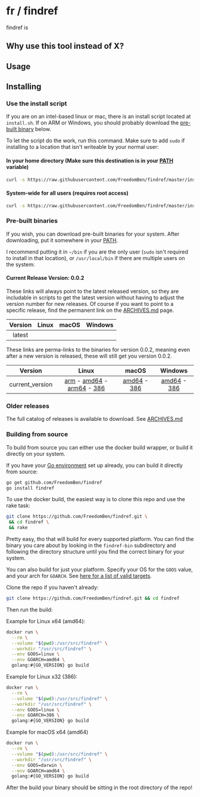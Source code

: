 # fr / findref



findref is

## Why use this tool instead of X?



## Usage



## Installing

### Use the install script

If you are on an intel-based linux or mac, there is an install script located at
`install.sh`.  If on ARM or Windows, you should probably download the
[pre-built binary](#pre-built-binaries) below.

To let the script do the work, run this command.  Make sure to add `sudo` if
installing to a location that isn't writeable by your normal user:

#### In your home directory (Make sure this destination is in your [PATH](http://www.linfo.org/path_env_var.html) variable)

```bash
curl -s https://raw.githubusercontent.com/FreedomBen/findref/master/install.sh | bash -s $HOME/bin
```

#### System-wide for all users (requires root access)
```bash
curl -s https://raw.githubusercontent.com/FreedomBen/findref/master/install.sh | sudo bash -s /usr/local/bin
```

### Pre-built binaries

If you wish, you can download pre-built binaries for your system.  After downloading,
put it somewhere in your [PATH](http://www.linfo.org/path_env_var.html).

I recommend putting it in `~/bin` if you are the only user (`sudo` isn't required
to install in that location), or `/usr/local/bin` if there are multiple users on the system:

#### Current Release Version: 0.0.2

These links will always point to the latest released version, so they are includable in
scripts to get the latest version without having to adjust the version number for new
releases.  Of course if you want to point to a specific release, find the permanent link
on the [ARCHIVES.md](ARCHIVES.md) page.

| Version | Linux | macOS | Windows |
|:-------:|:-----:|:-----:|:-------:|
| latest |  |  |  |

These links are perma-links to the binaries for version 0.0.2, meaning even after
a new version is released, these will still get you version 0.0.2.

| Version | Linux | macOS | Windows |
|:-------:|:-----:|:-----:|:-------:|
| current_version | [arm](https://raw.githubusercontent.com/FreedomBen/findref-bin/master/current_version/linux/arm/findref) - [amd64](https://raw.githubusercontent.com/FreedomBen/findref-bin/master/current_version/linux/amd64/findref) - [arm64](https://raw.githubusercontent.com/FreedomBen/findref-bin/master/current_version/linux/arm64/findref) - [386](https://raw.githubusercontent.com/FreedomBen/findref-bin/master/current_version/linux/386/findref) | [amd64](https://raw.githubusercontent.com/FreedomBen/findref-bin/master/current_version/darwin/amd64/findref) - [386](https://raw.githubusercontent.com/FreedomBen/findref-bin/master/current_version/darwin/386/findref) | [amd64](https://raw.githubusercontent.com/FreedomBen/findref-bin/master/current_version/windows/amd64/findref.exe) - [386](https://raw.githubusercontent.com/FreedomBen/findref-bin/master/current_version/windows/386/findref.exe) |

### Older releases

The full catalog of releases is available to download.  See [ARCHIVES.md](ARCHIVES.md)

### Building from source

To build from source you can either use the docker build wrapper, or build it directly on your system.

If you have your [Go environment](https://golang.org/doc/install) set up
already, you can build it directly from source:

```bash
go get github.com/FreedomBen/findref
go install findref
```

To use the docker build, the easiest way is to clone this repo and use the rake task:

```bash
git clone https://github.com/FreedomBen/findref.git \
 && cd findref \
 && rake
```

Pretty easy, tho that will build for every supported platform.  You can find the binary you
care about by looking in the `findref-bin` subdirectory and following the directory structure
until you find the correct binary for your system.

You can also build for just
your platform.  Specify your OS for the `GOOS` value, and your arch for `GOARCH`.  See [here
for a list of valid targets](https://stackoverflow.com/a/30068222/2062384).

Clone the repo if you haven't already:

```bash
git clone https://github.com/FreedomBen/findref.git && cd findref
```

Then run the build:

Example for Linux x64 (amd64):

```bash
docker run \
  --rm \
  --volume "$(pwd):/usr/src/findref" \
  --workdir "/usr/src/findref" \
  --env GOOS=linux \
  --env GOARCH=amd64 \
  golang:#{GO_VERSION} go build
```

Example for Linux x32 (386):

```bash
docker run \
  --rm \
  --volume "$(pwd):/usr/src/findref" \
  --workdir "/usr/src/findref" \
  --env GOOS=linux \
  --env GOARCH=386 \
  golang:#{GO_VERSION} go build
```

Example for macOS x64 (amd64)

```bash
docker run \
  --rm \
  --volume "$(pwd):/usr/src/findref" \
  --workdir "/usr/src/findref" \
  --env GOOS=darwin \
  --env GOARCH=amd64 \
  golang:#{GO_VERSION} go build
```

After the build your binary should be sitting in the root directory of the repo!

